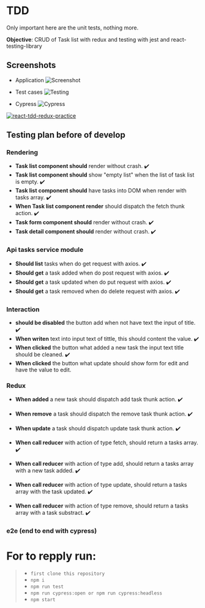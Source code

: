 # TDD
Only important here are the unit tests, nothing more.

**Objective**: CRUD of Task list with redux and testing with jest and react-testing-library

## Screenshots
- Application
![Screenshot](https://firebasestorage.googleapis.com/v0/b/files-service.appspot.com/o/images%2Ftdd%20react%20practice.png?alt=media&token=eaa0cd4d-ec4c-4c80-8f8c-f0542e17e2da)

- Test cases
![Testing](https://firebasestorage.googleapis.com/v0/b/files-service.appspot.com/o/images%2FCaptura%20de%20pantalla%20de%202020-12-27%2010-23-53.png?alt=media&token=394909e7-e446-457d-ad9b-6f267d2d30b5)

- Cypress
![Cypress](https://cypress-io.ghost.io/blog/content/images/2019/05/auto-wait.gif)

[![react-tdd-redux-practice](https://img.shields.io/endpoint?url=https://dashboard.cypress.io/badge/detailed/zxx3d7&style=flat&logo=cypress)](https://dashboard.cypress.io/projects/zxx3d7/runs)

## Testing plan before of develop
### Rendering
- **Task list component should** render without crash. :heavy_check_mark:
- **Task list component should** show "empty list" when the list of task list is empty. :heavy_check_mark:
- **Task list component should** have tasks into DOM when render with tasks array. :heavy_check_mark:
- **When Task list component render** should dispatch the fetch thunk action. :heavy_check_mark:
- **Task form component should** render without crash. :heavy_check_mark:
- **Task detail component should** render without crash. :heavy_check_mark:

### Api tasks service module
- **Should list** tasks when do get request with axios. :heavy_check_mark:
- **Should get** a task added when do post request with axios. :heavy_check_mark:
- **Should get** a task updated when do put request with axios. :heavy_check_mark:
- **Should get** a task removed when do delete request with axios. :heavy_check_mark:

### Interaction
- **should be disabled** the button add when not have text the input of title. :heavy_check_mark:
- **When writen** text into input text of tittle, this should content the value. :heavy_check_mark:
- **When clicked** the button what added a new task the input text title should be cleaned. :heavy_check_mark:
- **When clicked** the button what update should show form for edit and have the value to edit.

### Redux
- **When added** a new task should dispatch add task thunk action. :heavy_check_mark: 
- **When remove** a task should dispatch the remove task thunk action. :heavy_check_mark:
- **When update** a task should dispatch update task thunk action. :heavy_check_mark:

- **When call reducer** with action of type fetch, should return a tasks array.  :heavy_check_mark:
- **When call reducer** with action of type add, should return a tasks array with a new task added. :heavy_check_mark:
- **When call reducer** with action of type update, should return a tasks array with the task updated. :heavy_check_mark:
- **When call reducer** with action of type remove, should return a tasks array with a task substract. :heavy_check_mark:

### e2e (end to end with cypress)

# For to repply  run:
> - `first clone this repository`
> - `npm i`
> - `npm run test`
> - `npm run cypress:open or npm run cypress:headless`
> - `npm start`
